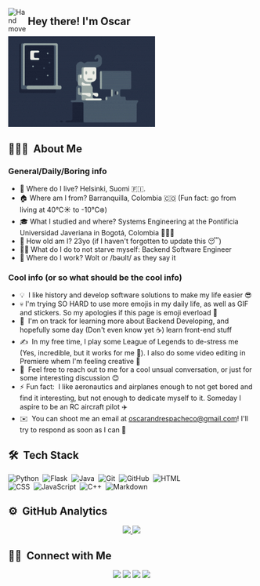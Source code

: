<!--
**Oscaran02/Oscaran02** is a ✨ _special_ ✨ repository because its `README.md` (this file) appears on your GitHub profile.

Here are some ideas to get you started:

- 🔭 I’m currently working on ...
- 🌱 I’m currently learning ...
- 👯 I’m looking to collaborate on ...
- 🤔 I’m looking for help with ...
- 💬 Ask me about ...
- 📫 How to reach me: ...
- 😄 Pronouns: ...
- ⚡ Fun fact: ...
-->



<!-- ## 👋 &nbsp;Hey there! I'm Oscar xdd-->
<img alt="Hand move" src="./assets/Hand%20Wave.gif" width='40' align="left"/><h2>Hey there! I'm Oscar</h2>
<img alt="Night Coding" src="https://raw.githubusercontent.com/AVS1508/AVS1508/master/assets/Night-Coding.gif"/>
## 👨🏻‍💻 &nbsp;About Me
### General/Daily/Boring info
* 📍 Where do I live? Helsinki, Suomi 🇫🇮.
* 🏠 Where am I from? Barranquilla, Colombia 🇨🇴 (Fun fact: go from living at 40°C☀️ to -10°C❄️)
* 🎓 What I studied and where? Systems Engineering at the Pontificia Universidad Javeriana in Bogotá, Colombia 👨🏻‍💻
* 👨 How old am I? 23yo (if I haven't forgotten to update this 😴)
* 🤸‍♂️ What do I do to not starve myself: Backend Software Engineer 
* 💼 Where do I work? Wolt or /bəʊlt/ as they say it

### Cool info (or so what should be the cool info)
* 💡 &nbsp;I like history and develop software solutions to make my life easier 😎 
* 💀 I'm trying SO HARD to use more emojis in my daily life, as well as GIF and stickers. So my apologies if this page is emoji everload 🫠
* 🌱 &nbsp;I'm on track for learning more about Backend Developing, and hopefully some day (Don't even know yet ☕️) learn front-end stuff
* ✍️ &nbsp;In my free time, I play some League of Legends to de-stress me (Yes, incredible, but it works for me 🙂). I also do some video editing in Premiere whem I'm feeling creative 🚂
* 💬 &nbsp;Feel free to reach out to me for a cool unsual conversation, or just for some interesting discussion 😊
* ⚡ Fun fact:&nbsp; I like aeronautics and airplanes enough to not get bored and find it interesting, but not enough to dedicate myself to it. Someday I aspire to be an RC aircraft pilot ✈️
* ✉️ &nbsp;You can shoot me an email at oscarandrespacheco@gmail.com! I'll try to respond as soon as I can 📌
<!-- * 📄 &nbsp;Please have a look at my [Resume](https://mega.nz/file/uAYDhLIY#8dcMrNFWDhiCnvs6RlumkQAW7jhx6uBouFvr7pOaN9g) for more details about me. I'm open to feedback and suggestions!-->


## 🛠 &nbsp;Tech Stack

![Python](https://img.shields.io/badge/-Python-05122A?style=flat&logo=python)&nbsp;
![Flask](https://img.shields.io/badge/-Flask-05122A?style=flat&logo=flask)&nbsp;
![Java](https://img.shields.io/badge/-Java-05122A?style=flat&logo=Java&logoColor=FFA518)&nbsp;
![Git](https://img.shields.io/badge/-Git-05122A?style=flat&logo=git)&nbsp;
![GitHub](https://img.shields.io/badge/-GitHub-05122A?style=flat&logo=github)&nbsp;
![HTML](https://img.shields.io/badge/-HTML-05122A?style=flat&logo=HTML5)&nbsp;\
![CSS](https://img.shields.io/badge/-CSS-05122A?style=flat&logo=CSS3&logoColor=1572B6)&nbsp;
![JavaScript](https://img.shields.io/badge/-JavaScript-05122A?style=flat&logo=javascript)&nbsp;
![C++](https://img.shields.io/badge/-C++-05122A?style=flat&logo=C%2B%2B&logoColor=00599C)&nbsp;
![Markdown](https://img.shields.io/badge/-Markdown-05122A?style=flat&logo=markdown)

<!-- 
![Django](https://img.shields.io/badge/-Django-05122A?style=flat&logo=django&logoColor=092E20)&nbsp; 
![Bootstrap](https://img.shields.io/badge/-Bootstrap-05122A?style=flat&logo=bootstrap&logoColor=563D7C)&nbsp;\
-->


## ⚙️ &nbsp;GitHub Analytics

<p align="center">
<a href="https://github.com/oscarant">
  <img height="180em" src="https://github-readme-stats-eight-theta.vercel.app/api?username=oscarant&show_icons=true&theme=algolia&include_all_commits=true&count_private=true&hide=contribs,prs,issues,stars&show=reviews,discussions_started,discussions_answered,prs_merged,prs_merged_percentage"/>
  <img height="180em" src="https://github-readme-stats-eight-theta.vercel.app/api/top-langs/?username=oscarant&layout=compact&langs_count=8&theme=algolia"/>
</a>
</p>

## 🤝🏻 &nbsp;Connect with Me

<p align="center">
 <!--
<a href="https://www.oscarapt.com"><img src="https://img.shields.io/badge/-adityavsingh.com-3423A6?style=flat&logo=Google-Chrome&logoColor=white"/></a>
-->
<a href="https://www.linkedin.com/in/oscaran02/"><img src="https://img.shields.io/badge/-Oscar%20Pacheco-0077B5?style=flat&logo=Linkedin&logoColor=white"/></a>
<a href="mailto:oscarandrespacheco@gmail.com"><img src="https://img.shields.io/badge/-oscarandrespacheco@gmail.com-D14836?style=flat&logo=Gmail&logoColor=white"/></a>
<a href="https://www.instagram.com/oscaran02/"><img src="https://img.shields.io/badge/-@oscaran02-E4405F?style=flat&logo=Instagram&logoColor=white"/></a>
<a href="https://www.facebook.com/Oscaran02"><img src="https://img.shields.io/badge/-@Oscaran02-1877F2?style=flat&logo=Facebook&logoColor=white"/></a>
</p>
